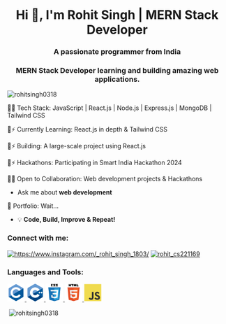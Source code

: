 <h1 align="center">Hi 👋, I'm Rohit Singh | MERN Stack Developer</h1>
<h3 align="center">A passionate programmer from India</h3>
<h3 align="center">MERN Stack Developer learning and building amazing web applications.</h3>

<p align="left"> <img src="https://komarev.com/ghpvc/?username=rohitsingh0318&label=Profile%20views&color=0e75b6&style=flat" alt="rohitsingh0318" /> </p>

🔹🌱 Tech Stack: JavaScript | React.js | Node.js | Express.js | MongoDB | Tailwind CSS  

🔹⚡ Currently Learning: React.js in depth & Tailwind CSS

🔹⚡ Building: A large-scale project using React.js

🔹⚡ Hackathons: Participating in Smart India Hackathon 2024

🔹💬 Open to Collaboration: Web development projects & Hackathons

-  Ask me about **web development**

  📌 Portfolio: Wait...
  
-  💡 **Code, Build, Improve & Repeat!**

<h3 align="left">Connect with me:</h3>
<p align="left">
<a href="https://instagram.com/https://www.instagram.com/_rohit_singh_1803/" target="blank"><img align="center" src="https://raw.githubusercontent.com/rahuldkjain/github-profile-readme-generator/master/src/images/icons/Social/instagram.svg" alt="https://www.instagram.com/_rohit_singh_1803/" height="30" width="40" /></a>
<a href="https://www.hackerrank.com/rohit_cs221169" target="blank"><img align="center" src="https://raw.githubusercontent.com/rahuldkjain/github-profile-readme-generator/master/src/images/icons/Social/hackerrank.svg" alt="rohit_cs221169" height="30" width="40" /></a>
</p>

<h3 align="left">Languages and Tools:</h3>
<p align="left"> <a href="https://www.cprogramming.com/" target="_blank" rel="noreferrer"> <img src="https://raw.githubusercontent.com/devicons/devicon/master/icons/c/c-original.svg" alt="c" width="40" height="40"/> </a> <a href="https://www.w3schools.com/cpp/" target="_blank" rel="noreferrer"> <img src="https://raw.githubusercontent.com/devicons/devicon/master/icons/cplusplus/cplusplus-original.svg" alt="cplusplus" width="40" height="40"/> </a> <a href="https://www.w3schools.com/css/" target="_blank" rel="noreferrer"> <img src="https://raw.githubusercontent.com/devicons/devicon/master/icons/css3/css3-original-wordmark.svg" alt="css3" width="40" height="40"/> </a> <a href="https://www.w3.org/html/" target="_blank" rel="noreferrer"> <img src="https://raw.githubusercontent.com/devicons/devicon/master/icons/html5/html5-original-wordmark.svg" alt="html5" width="40" height="40"/> </a> <a href="https://developer.mozilla.org/en-US/docs/Web/JavaScript" target="_blank" rel="noreferrer"> <img src="https://raw.githubusercontent.com/devicons/devicon/master/icons/javascript/javascript-original.svg" alt="javascript" width="40" height="40"/> </a> </p>

<p>&nbsp;<img align="center" src="https://github-readme-stats.vercel.app/api?username=rohitsingh0318&show_icons=true&locale=en" alt="rohitsingh0318" /></p>

